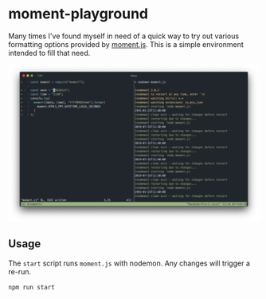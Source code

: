 # moment-playground

Many times I've found myself in need of a quick way to try out various formatting options provided by [moment.js](https://momentjs.com/). This is a simple environment intended to fill that need.

![moment-playground screenshot](https://raw.githubusercontent.com/seesleestak/moment-playground/master/screenshot.png)

## Usage

The `start` script runs `moment.js` with nodemon. Any changes will trigger a re-run.

```
npm run start
```
